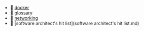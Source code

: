 * 📂 [docker](docker)
* 📄 [glossary](glossary.md)
* 📂 [networking](networking)
* 📄 [software architect's hit list](software architect's hit list.md)
